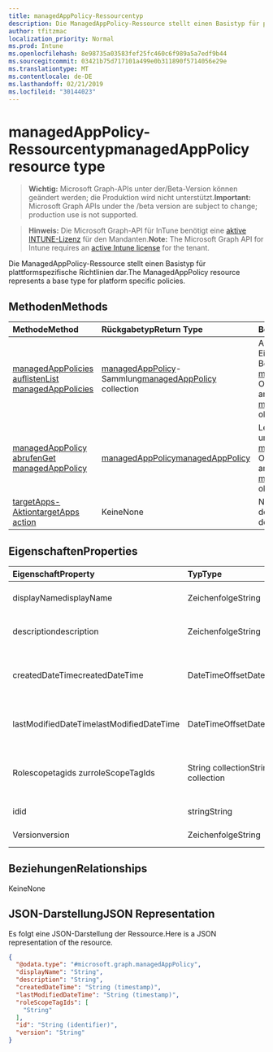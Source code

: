 ```yaml
---
title: managedAppPolicy-Ressourcentyp
description: Die ManagedAppPolicy-Ressource stellt einen Basistyp für plattformspezifische Richtlinien dar.
author: tfitzmac
localization_priority: Normal
ms.prod: Intune
ms.openlocfilehash: 8e98735a03583fef25fc460c6f989a5a7edf9b44
ms.sourcegitcommit: 03421b75d717101a499e0b311890f5714056e29e
ms.translationtype: MT
ms.contentlocale: de-DE
ms.lasthandoff: 02/21/2019
ms.locfileid: "30144023"
---
```

# <a name="managedapppolicy-resource-type"></a><span data-ttu-id="2c0d6-103">managedAppPolicy-Ressourcentyp</span><span class="sxs-lookup"><span data-stu-id="2c0d6-103">managedAppPolicy resource type</span></span>

> <span data-ttu-id="2c0d6-104">**Wichtig:** Microsoft Graph-APIs unter der/Beta-Version können geändert werden; die Produktion wird nicht unterstützt.</span><span class="sxs-lookup"><span data-stu-id="2c0d6-104">**Important:** Microsoft Graph APIs under the /beta version are subject to change; production use is not supported.</span></span>

> <span data-ttu-id="2c0d6-105">**Hinweis:** Die Microsoft Graph-API für InTune benötigt eine [aktive INTUNE-Lizenz](https://go.microsoft.com/fwlink/?linkid=839381) für den Mandanten.</span><span class="sxs-lookup"><span data-stu-id="2c0d6-105">**Note:** The Microsoft Graph API for Intune requires an [active Intune license](https://go.microsoft.com/fwlink/?linkid=839381) for the tenant.</span></span>

<span data-ttu-id="2c0d6-106">Die ManagedAppPolicy-Ressource stellt einen Basistyp für plattformspezifische Richtlinien dar.</span><span class="sxs-lookup"><span data-stu-id="2c0d6-106">The ManagedAppPolicy resource represents a base type for platform specific policies.</span></span>

## <a name="methods"></a><span data-ttu-id="2c0d6-107">Methoden</span><span class="sxs-lookup"><span data-stu-id="2c0d6-107">Methods</span></span>
|<span data-ttu-id="2c0d6-108">Methode</span><span class="sxs-lookup"><span data-stu-id="2c0d6-108">Method</span></span>|<span data-ttu-id="2c0d6-109">Rückgabetyp</span><span class="sxs-lookup"><span data-stu-id="2c0d6-109">Return Type</span></span>|<span data-ttu-id="2c0d6-110">Beschreibung</span><span class="sxs-lookup"><span data-stu-id="2c0d6-110">Description</span></span>|
|:---|:---|:---|
|[<span data-ttu-id="2c0d6-111">managedAppPolicies auflisten</span><span class="sxs-lookup"><span data-stu-id="2c0d6-111">List managedAppPolicies</span></span>](../api/intune-mam-managedapppolicy-list.md)|<span data-ttu-id="2c0d6-112">[managedAppPolicy](../resources/intune-mam-managedapppolicy.md)-Sammlung</span><span class="sxs-lookup"><span data-stu-id="2c0d6-112">[managedAppPolicy](../resources/intune-mam-managedapppolicy.md) collection</span></span>|<span data-ttu-id="2c0d6-113">Auflisten von Eigenschaften und Beziehungen der [managedAppPolicy](../resources/intune-mam-managedapppolicy.md)-Objekte.</span><span class="sxs-lookup"><span data-stu-id="2c0d6-113">List properties and relationships of the [managedAppPolicy](../resources/intune-mam-managedapppolicy.md) objects.</span></span>|
|[<span data-ttu-id="2c0d6-114">managedAppPolicy abrufen</span><span class="sxs-lookup"><span data-stu-id="2c0d6-114">Get managedAppPolicy</span></span>](../api/intune-mam-managedapppolicy-get.md)|[<span data-ttu-id="2c0d6-115">managedAppPolicy</span><span class="sxs-lookup"><span data-stu-id="2c0d6-115">managedAppPolicy</span></span>](../resources/intune-mam-managedapppolicy.md)|<span data-ttu-id="2c0d6-116">Lesen von Eigenschaften und Beziehungen des [managedAppPolicy](../resources/intune-mam-managedapppolicy.md)-Objekts.</span><span class="sxs-lookup"><span data-stu-id="2c0d6-116">Read properties and relationships of the [managedAppPolicy](../resources/intune-mam-managedapppolicy.md) object.</span></span>|
|[<span data-ttu-id="2c0d6-117">targetApps-Aktion</span><span class="sxs-lookup"><span data-stu-id="2c0d6-117">targetApps action</span></span>](../api/intune-mam-managedapppolicy-targetapps.md)|<span data-ttu-id="2c0d6-118">Keine</span><span class="sxs-lookup"><span data-stu-id="2c0d6-118">None</span></span>|<span data-ttu-id="2c0d6-119">Noch nicht dokumentiert</span><span class="sxs-lookup"><span data-stu-id="2c0d6-119">Not yet documented</span></span>|

## <a name="properties"></a><span data-ttu-id="2c0d6-120">Eigenschaften</span><span class="sxs-lookup"><span data-stu-id="2c0d6-120">Properties</span></span>
|<span data-ttu-id="2c0d6-121">Eigenschaft</span><span class="sxs-lookup"><span data-stu-id="2c0d6-121">Property</span></span>|<span data-ttu-id="2c0d6-122">Typ</span><span class="sxs-lookup"><span data-stu-id="2c0d6-122">Type</span></span>|<span data-ttu-id="2c0d6-123">Beschreibung</span><span class="sxs-lookup"><span data-stu-id="2c0d6-123">Description</span></span>|
|:---|:---|:---|
|<span data-ttu-id="2c0d6-124">displayName</span><span class="sxs-lookup"><span data-stu-id="2c0d6-124">displayName</span></span>|<span data-ttu-id="2c0d6-125">Zeichenfolge</span><span class="sxs-lookup"><span data-stu-id="2c0d6-125">String</span></span>|<span data-ttu-id="2c0d6-126">Anzeigename der Richtlinie</span><span class="sxs-lookup"><span data-stu-id="2c0d6-126">Policy display name.</span></span>|
|<span data-ttu-id="2c0d6-127">description</span><span class="sxs-lookup"><span data-stu-id="2c0d6-127">description</span></span>|<span data-ttu-id="2c0d6-128">Zeichenfolge</span><span class="sxs-lookup"><span data-stu-id="2c0d6-128">String</span></span>|<span data-ttu-id="2c0d6-129">Beschreibung der Richtlinie</span><span class="sxs-lookup"><span data-stu-id="2c0d6-129">The policy's description.</span></span>|
|<span data-ttu-id="2c0d6-130">createdDateTime</span><span class="sxs-lookup"><span data-stu-id="2c0d6-130">createdDateTime</span></span>|<span data-ttu-id="2c0d6-131">DateTimeOffset</span><span class="sxs-lookup"><span data-stu-id="2c0d6-131">DateTimeOffset</span></span>|<span data-ttu-id="2c0d6-132">Das Datum und die Uhrzeit der Erstellung der Richtlinie.</span><span class="sxs-lookup"><span data-stu-id="2c0d6-132">The date and time the policy was created.</span></span>|
|<span data-ttu-id="2c0d6-133">lastModifiedDateTime</span><span class="sxs-lookup"><span data-stu-id="2c0d6-133">lastModifiedDateTime</span></span>|<span data-ttu-id="2c0d6-134">DateTimeOffset</span><span class="sxs-lookup"><span data-stu-id="2c0d6-134">DateTimeOffset</span></span>|<span data-ttu-id="2c0d6-135">Datum und Uhrzeit der letzten Änderung der Richtlinie</span><span class="sxs-lookup"><span data-stu-id="2c0d6-135">Last time the policy was modified.</span></span>|
|<span data-ttu-id="2c0d6-136">Rolescopetagids zur</span><span class="sxs-lookup"><span data-stu-id="2c0d6-136">roleScopeTagIds</span></span>|<span data-ttu-id="2c0d6-137">String collection</span><span class="sxs-lookup"><span data-stu-id="2c0d6-137">String collection</span></span>|<span data-ttu-id="2c0d6-138">Liste der Bereichs Tags für diese Entitätsinstanz.</span><span class="sxs-lookup"><span data-stu-id="2c0d6-138">List of Scope Tags for this Entity instance.</span></span>|
|<span data-ttu-id="2c0d6-139">id</span><span class="sxs-lookup"><span data-stu-id="2c0d6-139">id</span></span>|<span data-ttu-id="2c0d6-140">string</span><span class="sxs-lookup"><span data-stu-id="2c0d6-140">String</span></span>|<span data-ttu-id="2c0d6-141">Schlüssel der Entität</span><span class="sxs-lookup"><span data-stu-id="2c0d6-141">Key of the entity.</span></span>|
|<span data-ttu-id="2c0d6-142">Version</span><span class="sxs-lookup"><span data-stu-id="2c0d6-142">version</span></span>|<span data-ttu-id="2c0d6-143">Zeichenfolge</span><span class="sxs-lookup"><span data-stu-id="2c0d6-143">String</span></span>|<span data-ttu-id="2c0d6-144">Version der Entität</span><span class="sxs-lookup"><span data-stu-id="2c0d6-144">Version of the entity.</span></span>|

## <a name="relationships"></a><span data-ttu-id="2c0d6-145">Beziehungen</span><span class="sxs-lookup"><span data-stu-id="2c0d6-145">Relationships</span></span>
<span data-ttu-id="2c0d6-146">Keine</span><span class="sxs-lookup"><span data-stu-id="2c0d6-146">None</span></span>

## <a name="json-representation"></a><span data-ttu-id="2c0d6-147">JSON-Darstellung</span><span class="sxs-lookup"><span data-stu-id="2c0d6-147">JSON Representation</span></span>
<span data-ttu-id="2c0d6-148">Es folgt eine JSON-Darstellung der Ressource.</span><span class="sxs-lookup"><span data-stu-id="2c0d6-148">Here is a JSON representation of the resource.</span></span>
<!-- {
  "blockType": "resource",
  "keyProperty": "id",
  "@odata.type": "microsoft.graph.managedAppPolicy"
}
-->
``` json
{
  "@odata.type": "#microsoft.graph.managedAppPolicy",
  "displayName": "String",
  "description": "String",
  "createdDateTime": "String (timestamp)",
  "lastModifiedDateTime": "String (timestamp)",
  "roleScopeTagIds": [
    "String"
  ],
  "id": "String (identifier)",
  "version": "String"
}
```




